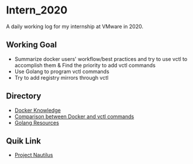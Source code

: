 # Intern_2020
A daily working log for my internship at VMware in 2020.

## Working Goal
- Summarize docker users' workflow/best practices and try to use vctl to accomplish them
  & Find the priority to add vctl commands
- Use Golang to program vctl commands
- Try to add registry mirrors through vctl

## Directory
- [Docker Knowledge](https://github.com/Noah-Du/Intern_2020/blob/master/Docker.md)
- [Comparison between Docker and vctl commands](https://github.com/Noah-Du/Intern_2020/blob/master/Compatison%20Chart%20of%20Docker%20and%20vctl%20Commands.md)
- [Golang Resources](https://github.com/Noah-Du/Intern_2020/blob/master/Golang%20Resources.md)

## Quik Link
- [Project Nautilus](https://github.com/VMwareFusion/nautilus)
